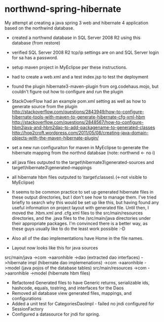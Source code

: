 northwnd-spring-hibernate
=========================

My attempt at creating a java spring 3 web and hibernate 4 application based on the northwind database.


* created a northwnd database in SQL Server 2008 R2 using this database (from restore)
* verified SQL Server 2008 R2 tcp/ip settings are on and SQL Server login for sa has a password.
* setup maven project in MyEclipse per these instructions.
* had to create a web.xml and a test index.jsp to test the deployment
* found the plugin hibernate3-maven-plugin from org.codehaus.mojo, but couldn't figure out how to configure and run the plugin
* StackOverFlow had an example pom.xml setting as well as how to generate source from the plugin
http://stackoverflow.com/questions/2843949/how-to-configure-hibernate-tools-with-maven-to-generate-hibernate-cfg-xml-hbm
http://stackoverflow.com/questions/2848567/how-to-configure-hbm2java-and-hbm2dao-to-add-packagename-to-generated-classes
http://hop2croft.wordpress.com/2011/05/08/creating-java-domain-objects-with-the-maven-hibernate-plugin/
* set a new run configuraiton for maven in MyEclipse to generate the hibernate mapping from the northnd databsae (note: northwnd <- no i)
* all java files outputed to the target\hibernate3\generated-sources and target\hibernate3\generated-mappings
* all hibernate hbm files outputed to \target\classes\ (<-not visible to MyEclipse)

* It seems to be common practice to set up generated hibernate files in these output directories, but I don't see how to manage them.  I've tried briefly to search why this would be set up like this, but having found any useful information on project layout with generated file.  Until then, I moved the .hbm.xml and .cfg.xml files to the src/main/resources directories, and the .java files to the /src/main/java directories under their appropriate packages.  I'm convinced there is a better way, as these guys usually like to do the least work possible :-D

* Also all of the dao implementations have Home in the file names.
* Layout now looks like this for java sources

src/main/java
	->com
		->aaronhible
			->dao (extracted dao interfaces)
				->hibernate
					impl (hibernate dao implemenations)
	->com
		->aaronhible
			->model (java pojos of the database tables)
src/main/resources
	->com
		->aaronhible
			->model (hibernate hbm files)
			
* Refactored Generated files to have Generic returns, serializable ids, hashcode, equals, tostring, and interfaces for the Daos
* Removed all database view generated files, mappings, and configurations
* Added a unit test for CategoriesDaoImpl - failed no jndi configured for SessionFactory
* Configured a datasource for jndi for spring.
